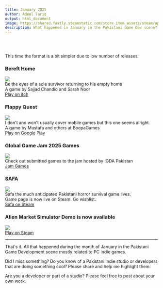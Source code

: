 ```yaml
---
title: January 2025
author: Adeel Tariq
output: html_document
image: https://shared.fastly.steamstatic.com/store_item_assets/steam/apps/3476640/header.jpg
description: What happened in January in the Pakistani Game Dev scene? Let's find out.
---
```


<br>
<br>

This time the format is a bit simpler due to low number of releases.


### **Bereft Home**
[![](https://img.itch.zone/aW1nLzE5MzIwNDkyLmdpZg==/315x250%23cm/XUavY9.gif)](https://sajjad-chandio.itch.io/bereft-home)<br>
Be the eyes of a sole survivor returning to his empty home<br>
A game by Sajjad Chandio and Sarah Noor<br>
[Play on itch](https://sajjad-chandio.itch.io/bereft-home)
<br>

### **Flappy Quest**
[![](https://play-lh.googleusercontent.com/xy_RvwLU0cHmJ5SHVNT4d-PAkMIPPk-2p8ZSXcDtpi3fn9IeM7JWmIFzgr577Z5nmsY=w540-h302-rw)](https://play.google.com/store/apps/details?id=com.BoopaGames.FlappyQuestJourneyToTheStars)<br>
I don't and won't usually cover mobile games but this one seems alright. <br>
A game by Mustafa and others at BoopaGames<br>
[Play on Google Play](https://play.google.com/store/apps/details?id=com.BoopaGames.FlappyQuestJourneyToTheStars)
<br>

### **Global Game Jam 2025 Games**
[![](https://ggjv4.s3.us-west-1.amazonaws.com/files/styles/list_teaser/s3/games/2025/846995/featured/BubbleSort.png)](https://globalgamejam.org/group/12189/games)<br>
Check out submitted games to the jam hosted by IGDA Pakistan<br>
[Jam Games](https://globalgamejam.org/group/12189/games)
<br>

### **SAFA**
[![](https://shared.fastly.steamstatic.com/store_item_assets/steam/apps/3476640/header.jpg)](https://store.steampowered.com/app/3476640/SAFA/)<br>
Safa the much anticipated Pakistani horror survival game lives. <br>
Game page is now live on Steam. Go wishlist.<br>
[Safa on Steam](https://store.steampowered.com/app/3476640/SAFA/)
<br>


### **Alien Market Simulator Demo is now available**
[![](https://shared.fastly.steamstatic.com/store_item_assets/steam/apps/3215290/header.jpg)](https://store.steampowered.com/app/3215290/Alien_Market_Simulator/)<br>
[Play on Steam](https://store.steampowered.com/app/3215290/Alien_Market_Simulator/)
<br>

---

That's it. All that happened during the month of January in the Pakistani Game Development scene mostly related to PC indie games.

Did I miss something? Do you know of a Pakistani indie studio or developers that are doing something cool? Please share and help me highlight them.

Are you a developer or part of a studio? Please feel free to post about your own work.

